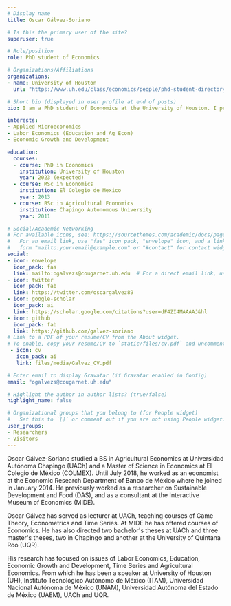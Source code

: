 ```yaml
---
# Display name
title: Oscar Gálvez-Soriano

# Is this the primary user of the site?
superuser: true

# Role/position
role: PhD student of Economics

# Organizations/Affiliations
organizations:
- name: University of Houston
  url: "https://www.uh.edu/class/economics/people/phd-student-directory/"

# Short bio (displayed in user profile at end of posts)
bio: I am a PhD student of Economics at the University of Houston. I previously worked as an economist at the Central Bank of Mexico.

interests:
- Applied Microeconomics
- Labor Economics (Education and Ag Econ)
- Economic Growth and Development

education:
  courses:
  - course: PhD in Economics
    institution: University of Houston
    year: 2023 (expected)
  - course: MSc in Economics
    institution: El Colegio de Mexico
    year: 2013
  - course: BSc in Agricultural Economics
    institution: Chapingo Autonomous University
    year: 2011

# Social/Academic Networking
# For available icons, see: https://sourcethemes.com/academic/docs/page-builder/#icons
#   For an email link, use "fas" icon pack, "envelope" icon, and a link in the
#   form "mailto:your-email@example.com" or "#contact" for contact widget.
social:
- icon: envelope
  icon_pack: fas
  link: mailto:ogalvezs@cougarnet.uh.edu  # For a direct email link, use "mailto:test@example.org".
- icon: twitter
  icon_pack: fab
  link: https://twitter.com/oscargalvez89
- icon: google-scholar
  icon_pack: ai
  link: https://scholar.google.com/citations?user=dF4ZI4MAAAAJ&hl
- icon: github
  icon_pack: fab
  link: https://github.com/galvez-soriano
# Link to a PDF of your resume/CV from the About widget.
# To enable, copy your resume/CV to `static/files/cv.pdf` and uncomment the lines below.
 - icon: cv
   icon_pack: ai
   link: files/media/Galvez_CV.pdf

# Enter email to display Gravatar (if Gravatar enabled in Config)
email: "ogalvezs@cougarnet.uh.edu"

# Highlight the author in author lists? (true/false)
highlight_name: false

# Organizational groups that you belong to (for People widget)
#   Set this to `[]` or comment out if you are not using People widget.
user_groups:
- Researchers
- Visitors
---
```


Oscar Gálvez-Soriano studied a BS in Agricultural Economics at Universidad Autónoma Chapingo (UACh) and a Master of Science in Economics at El Colegio de México (COLMEX). Until July 2018, he worked as an economist at the Economic Research Department of Banco de México where he joined in January 2014. He previously worked as a researcher on Sustainable Development and Food (DAS), and as a consultant at the Interactive Museum of Economics (MIDE).

Oscar Gálvez has served as lecturer at UACh, teaching courses of Game Theory, Econometrics and Time Series. At MIDE he has offered courses of Economics. He has also directed two bachelor's theses at UACh and three master's theses, two in Chapingo and another at the University of Quintana Roo (UQR).

His research has focused on issues of Labor Economics, Education, Economic Growth and Development, Time Series and Agricultural Economics. From which he has been a speaker at University of Houston (UH), Instituto Tecnológico Autónomo de México (ITAM), Universidad Nacional Autónoma de México (UNAM), Universidad Autónoma del Estado de México (UAEM), UACh and UQR.
